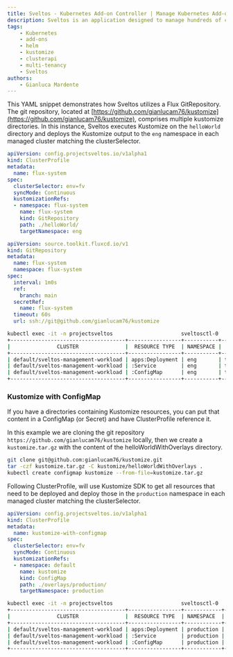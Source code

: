 ```yaml
---
title: Sveltos - Kubernetes Add-on Controller | Manage Kubernetes Add-ons with Ease
description: Sveltos is an application designed to manage hundreds of clusters by providing declarative APIs to deploy Kubernetes add-ons across multiple clusters.
tags:
    - Kubernetes
    - add-ons
    - helm
    - kustomize
    - clusterapi
    - multi-tenancy
    - Sveltos
authors:
    - Gianluca Mardente
---
```


This YAML snippet demonstrates how Sveltos utilizes a Flux GitRepository. The git repository, located at [https://github.com/gianlucam76/kustomize](https://github.com/gianlucam76/kustomize), comprises multiple kustomize directories. In this instance, Sveltos executes Kustomize on the `helloWorld` directory and deploys the Kustomize output to the `eng` namespace in each managed cluster matching the clusterSelector.

```yaml
apiVersion: config.projectsveltos.io/v1alpha1
kind: ClusterProfile
metadata:
  name: flux-system
spec:
  clusterSelector: env=fv
  syncMode: Continuous
  kustomizationRefs:
  - namespace: flux-system
    name: flux-system
    kind: GitRepository
    path: ./helloWorld/
    targetNamespace: eng
```

```yaml
apiVersion: source.toolkit.fluxcd.io/v1
kind: GitRepository
metadata:
  name: flux-system
  namespace: flux-system
spec:
  interval: 1m0s
  ref:
    branch: main
  secretRef:
    name: flux-system
  timeout: 60s
  url: ssh://git@github.com/gianlucam76/kustomize
```

```bash
kubectl exec -it -n projectsveltos                      sveltosctl-0   -- ./sveltosctl show addons
+-------------------------------------+-----------------+-----------+----------------+---------+-------------------------------+------------------+
|               CLUSTER               |  RESOURCE TYPE  | NAMESPACE |      NAME      | VERSION |             TIME              | CLUSTER PROFILES |
+-------------------------------------+-----------------+-----------+----------------+---------+-------------------------------+------------------+
| default/sveltos-management-workload | apps:Deployment | eng       | the-deployment | N/A     | 2023-05-16 00:48:11 -0700 PDT | flux-system      |
| default/sveltos-management-workload | :Service        | eng       | the-service    | N/A     | 2023-05-16 00:48:11 -0700 PDT | flux-system      |
| default/sveltos-management-workload | :ConfigMap      | eng       | the-map        | N/A     | 2023-05-16 00:48:11 -0700 PDT | flux-system      |
+-------------------------------------+-----------------+-----------+----------------+---------+-------------------------------+------------------+
```

### Kustomize with ConfigMap

If you have a directories containing Kustomize resources, you can put that content in a ConfigMap (or Secret) and have ClusterProfile reference it.

In this example we are cloning the git repository `https://github.com/gianlucam76/kustomize` locally, then we create a `kustomize.tar.gz` with the content of the helloWorldWithOverlays directory.

```bash
git clone git@github.com:gianlucam76/kustomize.git 
tar -czf kustomize.tar.gz -C kustomize/helloWorldWithOverlays .
kubectl create configmap kustomize --from-file=kustomize.tar.gz
```

Following ClusterProfile, will use Kustomize SDK to get all resources that need to be deployed and deploy those in the `production` namespace in each managed cluster matching the clusterSelector.

```yaml
apiVersion: config.projectsveltos.io/v1alpha1
kind: ClusterProfile
metadata:
  name: kustomize-with-configmap 
spec:
  clusterSelector: env=fv
  syncMode: Continuous
  kustomizationRefs:
  - namespace: default
    name: kustomize
    kind: ConfigMap
    path: ./overlays/production/
    targetNamespace: production
```

```bash
kubectl exec -it -n projectsveltos                      sveltosctl-0   -- ./sveltosctl show addons
+-------------------------------------+-----------------+------------+---------------------------+---------+-------------------------------+--------------------------+
|               CLUSTER               |  RESOURCE TYPE  | NAMESPACE  |           NAME            | VERSION |             TIME              |     CLUSTER PROFILES     |
+-------------------------------------+-----------------+------------+---------------------------+---------+-------------------------------+--------------------------+
| default/sveltos-management-workload | apps:Deployment | production | production-the-deployment | N/A     | 2023-05-16 00:59:13 -0700 PDT | kustomize-with-configmap |
| default/sveltos-management-workload | :Service        | production | production-the-service    | N/A     | 2023-05-16 00:59:13 -0700 PDT | kustomize-with-configmap |
| default/sveltos-management-workload | :ConfigMap      | production | production-the-map        | N/A     | 2023-05-16 00:59:13 -0700 PDT | kustomize-with-configmap |
+-------------------------------------+-----------------+------------+---------------------------+---------+-------------------------------+--------------------------+
```
